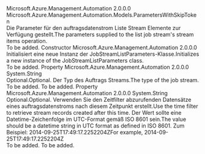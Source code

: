 <Type Name="JobStreamListParameters" FullName="Microsoft.Azure.Management.Automation.Models.JobStreamListParameters">
  <TypeSignature Language="C#" Value="public class JobStreamListParameters : Microsoft.Azure.Management.Automation.Models.ParametersWithSkipToken" />
  <TypeSignature Language="ILAsm" Value=".class public auto ansi beforefieldinit JobStreamListParameters extends Microsoft.Azure.Management.Automation.Models.ParametersWithSkipToken" />
  <TypeSignature Language="DocId" Value="T:Microsoft.Azure.Management.Automation.Models.JobStreamListParameters" />
  <TypeSignature Language="VB.NET" Value="Public Class JobStreamListParameters&#xA;Inherits ParametersWithSkipToken" />
  <TypeSignature Language="F#" Value="type JobStreamListParameters = class&#xA;    inherit ParametersWithSkipToken" />
  <AssemblyInfo>
    <AssemblyName>Microsoft.Azure.Management.Automation</AssemblyName>
    <AssemblyVersion>2.0.0.0</AssemblyVersion>
  </AssemblyInfo>
  <Base>
    <BaseTypeName>Microsoft.Azure.Management.Automation.Models.ParametersWithSkipToken</BaseTypeName>
  </Base>
  <Interfaces />
  <Docs>
    <summary>
            <span data-ttu-id="1e7e8-101">Die Parameter für den auftragsdatenstrom Liste Stream Elemente zur Verfügung gestellt.</span><span class="sxs-lookup"><span data-stu-id="1e7e8-101">The parameters supplied to the list job stream's stream items operation.</span></span>
            </summary>
    <remarks>To be added.</remarks>
  </Docs>
  <Members>
    <Member MemberName=".ctor">
      <MemberSignature Language="C#" Value="public JobStreamListParameters ();" />
      <MemberSignature Language="ILAsm" Value=".method public hidebysig specialname rtspecialname instance void .ctor() cil managed" />
      <MemberSignature Language="DocId" Value="M:Microsoft.Azure.Management.Automation.Models.JobStreamListParameters.#ctor" />
      <MemberSignature Language="VB.NET" Value="Public Sub New ()" />
      <MemberType>Constructor</MemberType>
      <AssemblyInfo>
        <AssemblyName>Microsoft.Azure.Management.Automation</AssemblyName>
        <AssemblyVersion>2.0.0.0</AssemblyVersion>
      </AssemblyInfo>
      <Parameters />
      <Docs>
        <summary>
            <span data-ttu-id="1e7e8-102">Initialisiert eine neue Instanz der JobStreamListParameters-Klasse.</span><span class="sxs-lookup"><span data-stu-id="1e7e8-102">Initializes a new instance of the JobStreamListParameters class.</span></span>
            </summary>
        <remarks>To be added.</remarks>
      </Docs>
    </Member>
    <Member MemberName="StreamType">
      <MemberSignature Language="C#" Value="public string StreamType { get; set; }" />
      <MemberSignature Language="ILAsm" Value=".property instance string StreamType" />
      <MemberSignature Language="DocId" Value="P:Microsoft.Azure.Management.Automation.Models.JobStreamListParameters.StreamType" />
      <MemberSignature Language="VB.NET" Value="Public Property StreamType As String" />
      <MemberSignature Language="F#" Value="member this.StreamType : string with get, set" Usage="Microsoft.Azure.Management.Automation.Models.JobStreamListParameters.StreamType" />
      <MemberType>Property</MemberType>
      <AssemblyInfo>
        <AssemblyName>Microsoft.Azure.Management.Automation</AssemblyName>
        <AssemblyVersion>2.0.0.0</AssemblyVersion>
      </AssemblyInfo>
      <ReturnValue>
        <ReturnType>System.String</ReturnType>
      </ReturnValue>
      <Docs>
        <summary>
            <span data-ttu-id="1e7e8-103">Optional.</span><span class="sxs-lookup"><span data-stu-id="1e7e8-103">Optional.</span></span> <span data-ttu-id="1e7e8-104">Der Typ des Auftrags Streams.</span><span class="sxs-lookup"><span data-stu-id="1e7e8-104">The type of the job stream.</span></span>
            </summary>
        <value>To be added.</value>
        <remarks>To be added.</remarks>
      </Docs>
    </Member>
    <Member MemberName="Time">
      <MemberSignature Language="C#" Value="public string Time { get; set; }" />
      <MemberSignature Language="ILAsm" Value=".property instance string Time" />
      <MemberSignature Language="DocId" Value="P:Microsoft.Azure.Management.Automation.Models.JobStreamListParameters.Time" />
      <MemberSignature Language="VB.NET" Value="Public Property Time As String" />
      <MemberSignature Language="F#" Value="member this.Time : string with get, set" Usage="Microsoft.Azure.Management.Automation.Models.JobStreamListParameters.Time" />
      <MemberType>Property</MemberType>
      <AssemblyInfo>
        <AssemblyName>Microsoft.Azure.Management.Automation</AssemblyName>
        <AssemblyVersion>2.0.0.0</AssemblyVersion>
      </AssemblyInfo>
      <ReturnValue>
        <ReturnType>System.String</ReturnType>
      </ReturnValue>
      <Docs>
        <summary>
            <span data-ttu-id="1e7e8-105">Optional.</span><span class="sxs-lookup"><span data-stu-id="1e7e8-105">Optional.</span></span> <span data-ttu-id="1e7e8-106">Verwenden Sie den Zeitfilter abzurufenden Datensätze eines auftragsdatenstroms nach diesem Zeitpunkt erstellt.</span><span class="sxs-lookup"><span data-stu-id="1e7e8-106">Use the time filter to retrieve stream records created after this time.</span></span> <span data-ttu-id="1e7e8-107">Der Wert sollte eine Datetime-Zeichenfolge im UTC-Format gemäß ISO 8601 sein.</span><span class="sxs-lookup"><span data-stu-id="1e7e8-107">The value should be a datetime string in UTC format as defined in ISO 8601.</span></span> <span data-ttu-id="1e7e8-108">Zum Beispiel: 2014-09-25T17:49:17.2252204Z</span><span class="sxs-lookup"><span data-stu-id="1e7e8-108">For example, 2014-09-25T17:49:17.2252204Z</span></span>
            </summary>
        <value>To be added.</value>
        <remarks>To be added.</remarks>
      </Docs>
    </Member>
  </Members>
</Type>
